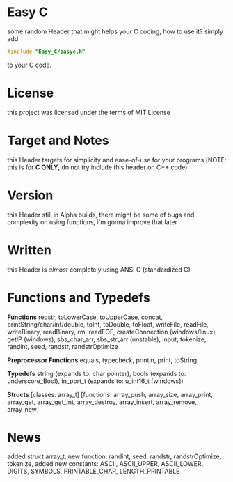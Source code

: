 # Easy C
some random Header that might helps your C coding, how to use it? simply add
```c
#include "Easy_C/easyc.h"
```
to your C code.

# License
this project was licensed under the terms of MIT License

# Target and Notes
this Header targets for simplicity and ease-of-use for your programs (NOTE: this is for **C ONLY**, do not try include this header on C++ code)

# Version
this Header still in Alpha builds, there might be some of bugs and complexity on using functions, i'm gonna improve that later

# Written
this Header is *almost* completely using ANSI C (standardized C)

# Functions and Typedefs

**Functions**
repstr, toLowerCase, toUpperCase, concat, printString/char/int/double, toInt, toDouble, toFloat, writeFile, readFile, writeBinary, readBinary, rm, readEOF, createConnection (windows/linux), getIP (windows), sbs_char_arr, sbs_str_arr (unstable), input, tokenize, randint, seed, randstr, randstrOptimize


**Preprocessor Functions**
equals, typecheck, println, print, toString

**Typedefs**
string (expands to: char pointer), bools (expands to: underscore_Bool), in_port_t (expands to: u_int16_t [windows])

**Structs**
[classes: array_t] [functions: array_push, array_size, array_print, array_get, array_get_int, array_destroy, array_insert, array_remove, array_new]

# News
added struct array_t, new function: randint, seed, randstr, randstrOptimize, tokenize,
added new constants: ASCII, ASCII_UPPER, ASCII_LOWER, DIGITS, SYMBOLS, PRINTABLE_CHAR, LENGTH_PRINTABLE
